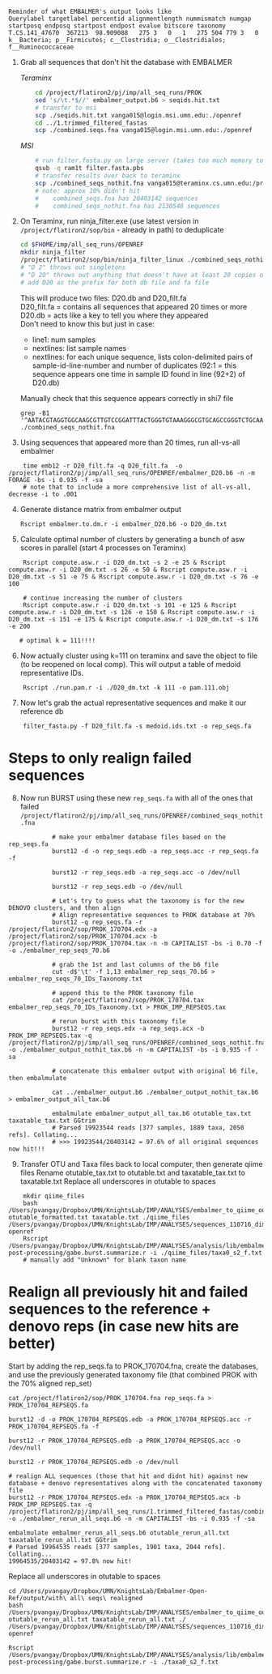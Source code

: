 
    Reminder of what EMBALMER's output looks like
    Querylabel targetlabel percentid alignmentlength nummismatch numgap startposq endposq startpost endpost evalue bitscore taxonomy 
    T.CS.141_47670	367213	98.909088	275	3	0	1	275	504	779	3	0	k__Bacteria; p__Firmicutes; c__Clostridia; o__Clostridiales; f__Ruminococcaceae

1. Grab all sequences that don't hit the database with EMBALMER

    *Teraminx*
    ```bash
        cd /project/flatiron2/pj/imp/all_seq_runs/PROK
        sed 's/\t.*$//' embalmer_output.b6 > seqids.hit.txt
        # transfer to msi
        scp ./seqids.hit.txt vanga015@login.msi.umn.edu:./openref
        cd ../1.trimmed_filtered_fastas
        scp ./combined.seqs.fna vanga015@login.msi.umn.edu:./openref
    ```
    *MSI*
    ```bash
        # run filter.fasta.py on large server (takes too much memory to run interactively)
        qsub -q ram1t filter.fasta.pbs
        # transfer results over back to teraminx
        scp ./combined_seqs_nothit.fna vanga015@teraminx.cs.umn.edu:/project/flatiron2/pj/imp/all_seq_runs/OPENREF
        # note: approx 10% didn't hit
        #    combined_seqs.fna has 20403142 sequences
        #    combined_seqs_nothit.fna has 2130548 sequences
    ```
    
2. On Teraminx, run ninja_filter.exe (use latest version in `/project/flatiron2/sop/bin` - already in path) to deduplicate
    ```bash
    cd $FHOME/imp/all_seq_runs/OPENREF
    mkdir ninja_filter
    /project/flatiron2/sop/bin/ninja_filter_linux ./combined_seqs_nothit.fna D20 D 20
    # "D 2" throws out singletons
    # "D 20" throws out anything that doesn't have at least 20 copies of something
    # add D20 as the prefix for both db file and fa file
    ```
    This will produce two files: D20.db and D20_filt.fa  
    D20_filt.fa = contains all sequences that appeared 20 times or more  
    D20.db = acts like a key to tell you where they appeared  
    Don't need to know this but just in case:  
    * line1: num samples
    * nextlines: list sample names
    * nextlines: for each unique sequence, lists colon-delimited pairs of sample-id-line-number and number of duplicates (92:1 = this sequence appears one time in sample ID found in line (92+2) of D20.db)

    Manually check that this sequence appears correctly in shi7 file
    ```
    grep -B1 '^AATACGTAGGTGGCAAGCGTTGTCCGGATTTACTGGGTGTAAAGGGCGTGCAGCCGGGTCTGCAAGTCAGATGTGAAATCCATGGGCTCAACCCATGAACTGCATTTGAAACTGTAGATCTTGAGTGTCGGAGGGGCAATCGGAATTCCTAGTGTAGCGGTGAAATGCGTAGATATTAGGAGGAACACCAGTGGCGAAGGCGGATTGCTGGACGATAACTGACGGTGAGGCGCGAAAGTGTGGGGAGCAAACAGGATTAGATACCCGAGTAGTCC' ./combined_seqs_nothit.fna
    ```
    
3. Using sequences that appeared more than 20 times, run all-vs-all embalmer
```
    time emb12 -r D20_filt.fa -q D20_filt.fa  -o /project/flatiron2/pj/imp/all_seq_runs/OPENREF/embalmer_D20.b6 -n -m FORAGE -bs -i 0.935 -f -sa
    # note that to include a more comprehensive list of all-vs-all, decrease -i to .001
```
4. Generate distance matrix from embalmer output
   ```
   Rscript embalmer.to.dm.r -i embalmer_D20.b6 -o D20_dm.txt
   ``` 
5. Calculate optimal number of clusters by generating a bunch of asw scores in parallel (start 4 processes on Teraminx)
```
    Rscript compute.asw.r -i D20_dm.txt -s 2 -e 25 & Rscript compute.asw.r -i D20_dm.txt -s 26 -e 50 & Rscript compute.asw.r -i D20_dm.txt -s 51 -e 75 & Rscript compute.asw.r -i D20_dm.txt -s 76 -e 100
    
    # continue increasing the number of clusters
    Rscript compute.asw.r -i D20_dm.txt -s 101 -e 125 & Rscript compute.asw.r -i D20_dm.txt -s 126 -e 150 & Rscript compute.asw.r -i D20_dm.txt -s 151 -e 175 & Rscript compute.asw.r -i D20_dm.txt -s 176 -e 200
   
   # optimal k = 111!!!!
``` 

6.  Now actually cluster using k=111 on teraminx and save the object to file (to be reopened on local comp). This will output a table of medoid representative IDs.
```
    Rscript ./run.pam.r -i ./D20_dm.txt -k 111 -o pam.111.obj
```
7.  Now let's grab the actual representative sequences and make it our reference db
```
    filter_fasta.py -f D20_filt.fa -s medoid.ids.txt -o rep_seqs.fa
```
#  Steps to only realign failed sequences
8. Now run BURST using these new `rep_seqs.fa` with all of the ones that failed `/project/flatiron2/pj/imp/all_seq_runs/OPENREF/combined_seqs_nothit.fna`
```
            # make your embalmer database files based on the rep_seqs.fa
            burst12 -d -o rep_seqs.edb -a rep_seqs.acc -r rep_seqs.fa -f

            burst12 -r rep_seqs.edb -a rep_seqs.acc -o /dev/null

            burst12 -r rep_seqs.edb -o /dev/null
   
            # Let's try to guess what the taxonomy is for the new DENOVO clusters, and then align
            # Align representative sequences to PROK database at 70%
            burst12 -q rep_seqs.fa -r /project/flatiron2/sop/PROK_170704.edx -a /project/flatiron2/sop/PROK_170704.acx -b /project/flatiron2/sop/PROK_170704.tax -n -m CAPITALIST -bs -i 0.70 -f -o ./embalmer_rep_seqs_70.b6

            # grab the 1st and last columns of the b6 file
            cut -d$'\t' -f 1,13 embalmer_rep_seqs_70.b6 > embalmer_rep_seqs_70_IDs_Taxonomy.txt

            # append this to the PROK taxonomy file
            cat /project/flatiron2/sop/PROK_170704.tax embalmer_rep_seqs_70_IDs_Taxonomy.txt > PROK_IMP_REPSEQS.tax

            # rerun burst with this taxonomy file
            burst12 -r rep_seqs.edx -a rep_seqs.acx -b PROK_IMP_REPSEQS.tax -q /project/flatiron2/pj/imp/all_seq_runs/OPENREF/combined_seqs_nothit.fna -o ./embalmer_output_nothit_tax.b6 -n -m CAPITALIST -bs -i 0.935 -f -sa

            # concatenate this embalmer output with original b6 file, then embalmulate

            cat ../embalmer_output.b6 ./embalmer_output_nothit_tax.b6 > embalmer_output_all_tax.b6

            embalmulate embalmer_output_all_tax.b6 otutable_tax.txt taxatable_tax.txt GGtrim
            # Parsed 19923544 reads [377 samples, 1889 taxa, 2050 refs]. Collating...
            # >>> 19923544/20403142 = 97.6% of all original sequences now hit!!!        
```
9.  Transfer OTU and Taxa files back to local computer, then generate qiime files
Rename otutable_tax.txt to otutable.txt and taxatable_tax.txt to taxatable.txt
Replace all underscores in otutable to spaces
```
    mkdir qiime_files
    bash /Users/pvangay/Dropbox/UMN/KnightsLab/IMP/ANALYSES/embalmer_to_qiime_output.sh otutable_formatted.txt taxatable.txt ./qiime_files /Users/pvangay/Dropbox/UMN/KnightsLab/IMP/ANALYSES/sequences_110716_dimitri_with_PROK_170704/PROK_170704.tre openref
    Rscript /Users/pvangay/Dropbox/UMN/KnightsLab/IMP/ANALYSES/analysis/lib/embalmer-post-processing/gabe.burst.summarize.r -i ./qiime_files/taxa0_s2_f.txt
    # manually add "Unknown" for blank taxon name
```        

# Realign all previously hit and failed sequences to the reference + denovo reps (in case new hits are better)
Start by adding the rep_seqs.fa to PROK_170704.fna, create the databases, and use the previously generated taxonomy file (that combined PROK with the 70% aligned rep_set)
```
cat /project/flatiron2/sop/PROK_170704.fna rep_seqs.fa > PROK_170704_REPSEQS.fa

burst12 -d -o PROK_170704_REPSEQS.edb -a PROK_170704_REPSEQS.acc -r PROK_170704_REPSEQS.fa -f

burst12 -r PROK_170704_REPSEQS.edb -a PROK_170704_REPSEQS.acc -o /dev/null

burst12 -r PROK_170704_REPSEQS.edb -o /dev/null
        
# realign ALL sequences (those that hit and didnt hit) against new database + denovo representatives along with the concatenated taxonomy file 
burst12 -r PROK_170704_REPSEQS.edx -a PROK_170704_REPSEQS.acx -b PROK_IMP_REPSEQS.tax -q /project/flatiron2/pj/imp/all_seq_runs/1.trimmed_filtered_fastas/combined_seqs.fna -o ./embalmer_rerun_all_seqs.b6 -n -m CAPITALIST -bs -i 0.935 -f -sa

embalmulate embalmer_rerun_all_seqs.b6 otutable_rerun_all.txt taxatable_rerun_all.txt GGtrim
# Parsed 19964535 reads [377 samples, 1901 taxa, 2044 refs]. Collating...
19964535/20403142 = 97.8% now hit!
```
Replace all underscores in otutable to spaces     
```
cd /Users/pvangay/Dropbox/UMN/KnightsLab/Embalmer-Open-Ref/output/with\ all\ seqs\ realigned
bash /Users/pvangay/Dropbox/UMN/KnightsLab/IMP/ANALYSES/embalmer_to_qiime_output.sh otutable_rerun_all.txt taxatable_rerun_all.txt ./ /Users/pvangay/Dropbox/UMN/KnightsLab/IMP/ANALYSES/sequences_110716_dimitri_with_PROK_170704/PROK_170704.tre openref
 
Rscript /Users/pvangay/Dropbox/UMN/KnightsLab/IMP/ANALYSES/analysis/lib/embalmer-post-processing/gabe.burst.summarize.r -i ./taxa0_s2_f.txt

```
